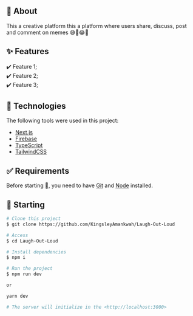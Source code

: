 ## :dart: About

This a creative platform this a platform where users share, discuss, post and comment on memes 😅🚀😂🤣

## :sparkles: Features

:heavy_check_mark: Feature 1;\
:heavy_check_mark: Feature 2;\
:heavy_check_mark: Feature 3;

## :rocket: Technologies

The following tools were used in this project:

- [Next.js](https://nextjs.org)
- [Firebase](https://firebase.google.com/)
- [TypeScript](https://www.typescriptlang.org/)
- [TailwindCSS](https://tailwindcss.com)

## :white_check_mark: Requirements

Before starting :checkered_flag:, you need to have [Git](https://git-scm.com) and [Node](https://nodejs.org/en/) installed.

## :checkered_flag: Starting

```bash
# Clone this project
$ git clone https://github.com/KingsleyAmankwah/Laugh-Out-Loud

# Access
$ cd Laugh-Out-Loud

# Install dependencies
$ npm i

# Run the project
$ npm run dev

or

yarn dev

# The server will initialize in the <http://localhost:3000>
```

